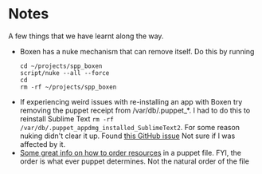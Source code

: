 # Notes

A few things that we have learnt along the way.

- Boxen has a nuke mechanism that can remove itself. Do this by running
  ```
  cd ~/projects/spp_boxen
  script/nuke --all --force
  cd 
  rm -rf ~/projects/spp_boxen
  ```
- If experiencing weird issues with re-installing an app with Boxen try removing the puppet receipt from /var/db/.puppet_*. I had to do this to reinstall Sublime Text `rm -rf /var/db/.puppet_appdmg_installed_SublimeText2`. For some reason nuking didn't clear it up. Found [this GitHub issue](https://github.com/boxen/our-boxen/issues/84) Not sure if I was affected by it.
- [Some great info on how to order resources](http://docs.puppetlabs.com/learning/ordering.html) in a puppet file. FYI, the order is what ever puppet determines. Not the natural order of the file
